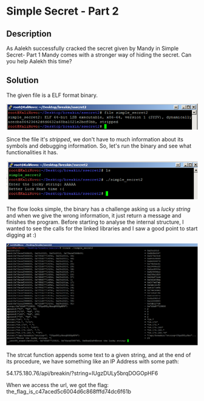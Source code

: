 # Simple Secret - Part 2

## Description

As Aalekh successfully cracked the secret given by Mandy in Simple Secret- Part 1 Mandy comes with a stronger way of hiding the secret. Can you help Aalekh this time?  

## Solution

The given file is a ELF format binary.

![1](1.png)

Since the file it's *stripped*, we don't have to much information about its symbols and debugging information. So, let's run the binary and see what functionalities it has.

![2](2.png)

The flow looks simple, the binary has a challenge asking us a *lucky string* and when we give the wrong information, it just return a message and finishes the program.
Before starting to analyse the internal structure, I wanted to see the calls for the linked libraries and I saw a good point to start digging at :)

![3](3.png)

The strcat function appends some text to a given string, and at the end of its procedure, we have something like an IP Address with some path: 


54.175.180.76/api/breakin/?string=IUgzDULy5brqDOGOpHF6


When we access the url, we got the flag: the_flag_is_c47aced5c6004d6c868fffd74dc6f61b